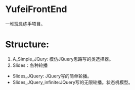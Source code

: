 # YufeiFrontEnd
一堆玩具练手项目。
# Structure:
1. A_Simple_JQury: 模仿JQuery思路写的类选择器。
2. Slides：各种轮播
* Slides_JQuery: JQuery写的简单轮播。
* Slides_JQuery_infinite:JQuery写的无限轮播。状态机模型。